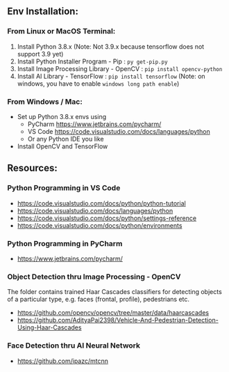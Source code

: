 
## Env Installation:

### From Linux or MacOS Terminal: 
1. Install Python 3.8.x (Note: Not 3.9.x because tensorflow does not support 3.9 yet)
2. Install Python Installer Program - Pip : `py get-pip.py`
3. Install Image Processing Library - OpenCV : `pip install opencv-python`
4. Install AI Library - TensorFlow : `pip install tensorflow` (Note: on windows, you have to enable `windows long path enable`)

### From Windows / Mac:
* Set up Python 3.8.x envs using 
  * PyCharm https://www.jetbrains.com/pycharm/
  * VS Code https://code.visualstudio.com/docs/languages/python
  * Or any Python IDE you like
* Install OpenCV and TensorFlow

## Resources:

### Python Programming in VS Code
* https://code.visualstudio.com/docs/python/python-tutorial
* https://code.visualstudio.com/docs/languages/python
* https://code.visualstudio.com/docs/python/settings-reference
* https://code.visualstudio.com/docs/python/environments

### Python Programming in PyCharm
* https://www.jetbrains.com/pycharm/

### Object Detection thru Image Processing - OpenCV
The folder contains trained Haar Cascades classifiers for detecting objects of a particular type, e.g. faces (frontal, profile), pedestrians etc.
* https://github.com/opencv/opencv/tree/master/data/haarcascades
* https://github.com/AdityaPai2398/Vehicle-And-Pedestrian-Detection-Using-Haar-Cascades


### Face Detection thru AI Neural Network
* https://github.com/ipazc/mtcnn




